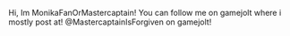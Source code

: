 Hi, Im MonikaFanOrMastercaptain!
You can follow me on gamejolt where i mostly post at! @MastercaptainIsForgiven on gamejolt!

